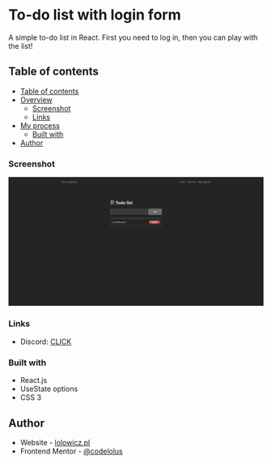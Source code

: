 # To-do list with login form

A simple to-do list in React. First you need to log in, then you can play with the list!

## Table of contents

- [Table of contents](#table-of-contents)
- [Overview](#overview)
  - [Screenshot](#screenshot)
  - [Links](#links)
- [My process](#my-process)
  - [Built with](#built-with)
- [Author](#author)

### Screenshot

![screenshot](./screenshot.png)

### Links

- Discord: [CLICK](https://discord.gg/URANX6g86k)

### Built with

- React.js
- UseState options
- CSS 3

## Author

- Website - [lolowicz.pl](https://lolowicz.pl)
- Frontend Mentor - [@codelolus](https://www.frontendmentor.io/profile/codelolus)
